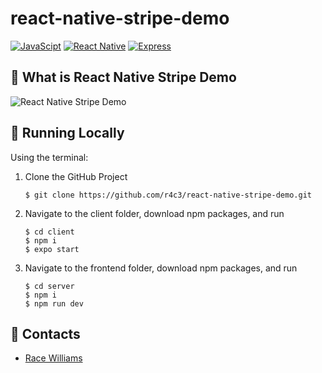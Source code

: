 # react-native-stripe-demo
[![JavaScipt](https://img.shields.io/badge/JavaScript-F7DF1E?style=for-the-badge&logo=javascript&logoColor=white)]()
[![React Native]([https://img.shields.io/badge/React_Native-20232A?style=for-the-badge&logo=react&logoColor=61DAFB)]()
[![Express](https://img.shields.io/badge/Express.js-404D59?style=for-the-badge)]()

## 🌟 What is React Native Stripe Demo

![React Native Stripe Demo](https://imgur.com/a/ET0GcuS)

## 🏃 Running Locally

Using the terminal:

1. Clone the GitHub Project
   ```
   $ git clone https://github.com/r4c3/react-native-stripe-demo.git
   ```
2. Navigate to the client folder, download npm packages, and run
   ```
   $ cd client
   $ npm i
   $ expo start
   ```
3. Navigate to the frontend folder, download npm packages, and run
   ```
   $ cd server
   $ npm i
   $ npm run dev
   ```
 
## 🤝 Contacts
- [Race Williams](https://github.com/r4c3)
